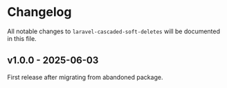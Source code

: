 # Changelog

All notable changes to `laravel-cascaded-soft-deletes` will be documented in this file.

## v1.0.0 - 2025-06-03

First release after migrating from abandoned package.
